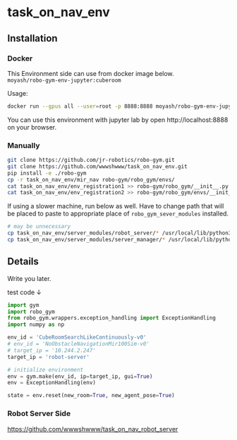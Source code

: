 # task_on_nav_env

## Installation

### Docker

This Environment side can use from docker image below.   
`moyash/robo-gym-env-jupyter:cuberoom`

Usage:

```bash
docker run --gpus all --user=root -p 8888:8888 moyash/robo-gym-env-jupyter jupyter lab --allow-root --LabApp.token='' --ip='0.0.0.0'
```

You can use this environment with jupyter lab by open http://localhost:8888 on your browser.

### Manually

```bash
git clone https://github.com/jr-robotics/robo-gym.git
git clone https://github.com/wwwshwww/task_on_nav_env.git
pip install -e ./robo-gym
cp -r task_on_nav_env/mir_nav robo-gym/robo_gym/envs/
cat task_on_nav_env/env_registration1 >> robo-gym/robo_gym/__init__.py
cat task_on_nav_env/env_registration2 >> robo-gym/robo_gym/envs/__init__.py
```

If using a slower machine, run below as well.
Have to change path that will be placed to paste to appropriate place of `robo_gym_sever_modules` installed.

```bash
# may be unnecessary
cp task_on_nav_env/server_modules/robot_server/* /usr/local/lib/python3.6/dist-packages/robo_gym_server_modules/robot_server/
cp task_on_nav_env/server_modules/server_manager/* /usr/local/lib/python3.6/dist-packages/robo_gym_server_modules/server_manager/
```

## Details

Write you later.

test code ↓

```python
import gym
import robo_gym
from robo_gym.wrappers.exception_handling import ExceptionHandling
import numpy as np

env_id = 'CubeRoomSearchLikeContinuously-v0'
# env_id = 'NoObstacleNavigationMir100Sim-v0'
# target_ip = '10.244.2.247'
target_ip = 'robot-server'

# initialize environment
env = gym.make(env_id, ip=target_ip, gui=True)
env = ExceptionHandling(env)

state = env.reset(new_room=True, new_agent_pose=True)
```

### Robot Server Side

https://github.com/wwwshwww/task_on_nav_robot_server
